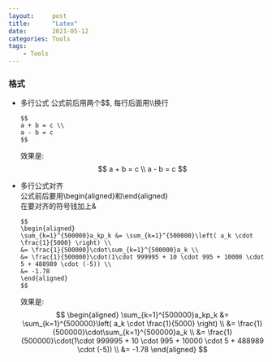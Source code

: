 ```yaml
---
layout:     post
title:      "Latex"
date:       2021-05-12
categories: Tools
tags:
    - Tools
---
```


### 格式

- 多行公式
  公式前后用两个$$, 每行后面用\\\\换行
  ```
  $$
  a + b = c \\
  a - b = c
  $$
  ```
  效果是:
  $$
  a + b = c \\
  a - b = c
  $$

- 多行公式对齐  
  公式前后要用\begin{aligned}和\end{aligned}  
  在要对齐的符号钱加上&
  ```
  $$
  \begin{aligned}
  \sum_{k=1}^{500000}a_kp_k &= \sum_{k=1}^{500000}\left( a_k \cdot \frac{1}{5000} \right) \\
  &= \frac{1}{500000}\cdot\sum_{k=1}^{500000}a_k \\
  &= \frac{1}{500000}\cdot(1\cdot 999995 + 10 \cdot 995 + 10000 \cdot 5 + 488989 \cdot (-5)) \\
  &= -1.78
  \end{aligned}
  $$
  ```
  效果是:
  $$
  \begin{aligned}
  \sum_{k=1}^{500000}a_kp_k &= \sum_{k=1}^{500000}\left( a_k \cdot \frac{1}{5000} \right) \\
  &= \frac{1}{500000}\cdot\sum_{k=1}^{500000}a_k \\
  &= \frac{1}{500000}\cdot(1\cdot 999995 + 10 \cdot 995 + 10000 \cdot 5 + 488989 \cdot (-5)) \\
  &= -1.78
  \end{aligned}
  $$
